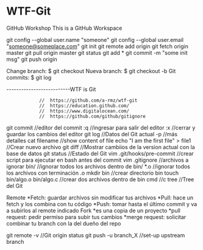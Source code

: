 # WTF-Git
GitHub Workshop
This is a GitHub Workspace

git config --global user.name "someone"
git config --global user.email "someone@someplace.com"
git init
git remote add origin <link del repositorio>
git fetch origin master
git pull origin master
git status
git add *
git commit -m "some init msg"
git push origin <branch>

Change branch: $ git checkout <branch>
Nueva branch:  $ git checkout -b  <branch>
Git commits: $ git log


--------------------------WTF is Git

				//	https://github.com/a-rmz/wtf-git 
				//	https://education.github.com/
				//	https://www.digitalocean.com/
				//	https://github.com/github/gitignore  
git commit 		//editor del commit
		:q		 //ingresar para salir del editor
		:x		//cerrar y guardar los cambios del editor
git log			//Datos del Git actual
		-p		//más detalles
cat filename		//show content of file
echo "I am the first file" > file1		//Crear nuevo archivo
git diff			//Mostrar cambiios de la version actual con la base de datos
git status		//Estado del Git
vim .git/hooks/pre-commit	//crear script para ejecutar en bash antes del commit
vim .gitignore	//archivos a ignorar
		bin/		//ignorar todos los archivos dentro de bin/
		*.o		//ignorar todos los archivos con terminación .o
mkdir bin		//crear directorio bin
touch bin/algo.o bin/algo.c	//crear dos archivos dentro de bin
cmd //c tree		//Tree del Git

Remote
	*Fetch: guardar archivos sin modificar tus archivos
	*Pull: hace un fetch y los combina con tu código
	*Push: tomar hasta el último commit y va a subirlos al remote indicado
Fork
	*es una copia de un proyecto
	*pull request: pedir permiso para subir tus cambios
	*merge request: solicitar combinar tu branch con la del dueño del repo

git remote -v		//Git origin status
git push -u branch_X		//set-up upstream branch
